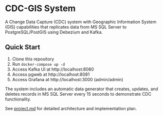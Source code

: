 # CDC-GIS System

A Change Data Capture (CDC) system with Geographic Information System (GIS) capabilities that replicates data from MS SQL Server to PostgreSQL/PostGIS using Debezium and Kafka.

## Quick Start

1. Clone this repository
2. Run `docker-compose up -d`
3. Access Kafka UI at http://localhost:8080
4. Access pgweb at http://localhost:8081
5. Access Grafana at http://localhost:3000 (admin/admin)

The system includes an automatic data generator that creates, updates, and deletes records in MS SQL Server every 15 seconds to demonstrate CDC functionality.

See [project.md](project.md) for detailed architecture and implementation plan.